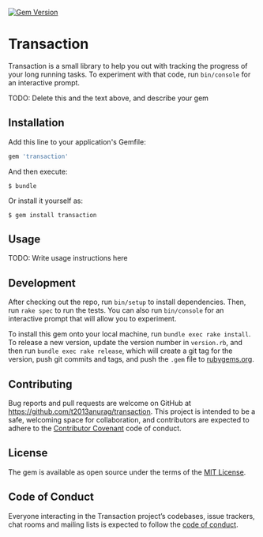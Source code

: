 [![Gem Version](https://badge.fury.io/rb/transaction.svg)](https://badge.fury.io/rb/transaction)

# Transaction

Transaction is a small library to help you out with tracking the progress of your long running tasks.
To experiment with that code, run `bin/console` for an interactive prompt.

TODO: Delete this and the text above, and describe your gem

## Installation

Add this line to your application's Gemfile:

```ruby
gem 'transaction'
```

And then execute:

    $ bundle

Or install it yourself as:

    $ gem install transaction

## Usage

TODO: Write usage instructions here

## Development

After checking out the repo, run `bin/setup` to install dependencies. Then, run `rake spec` to run the tests. You can also run `bin/console` for an interactive prompt that will allow you to experiment.

To install this gem onto your local machine, run `bundle exec rake install`. To release a new version, update the version number in `version.rb`, and then run `bundle exec rake release`, which will create a git tag for the version, push git commits and tags, and push the `.gem` file to [rubygems.org](https://rubygems.org).

## Contributing

Bug reports and pull requests are welcome on GitHub at https://github.com/t2013anurag/transaction. This project is intended to be a safe, welcoming space for collaboration, and contributors are expected to adhere to the [Contributor Covenant](http://contributor-covenant.org) code of conduct.

## License

The gem is available as open source under the terms of the [MIT License](https://opensource.org/licenses/MIT).

## Code of Conduct

Everyone interacting in the Transaction project’s codebases, issue trackers, chat rooms and mailing lists is expected to follow the [code of conduct](https://github.com/t2013anurag/transaction/blob/master/CODE_OF_CONDUCT.md).
